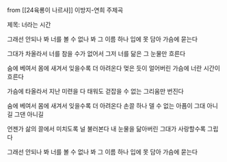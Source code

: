 from [[24육룡이 나르샤]] 이방지-연희 주제곡

제목: 너라는 시간

그래선 안되나 봐
너를 볼 수 없나 봐
그 이름 하나 입에 못 담아 가슴에 묻는다

그대가 차올라서
너를 참을 수가 없어서
그저 너를 닮은 그 눈물만 흐른다

숨에 베여서 몸에 새겨서
잊을수록 더 아려온다
멎은 듯이 얼어버린 가슴에
너란 시간이 흐른다

가슴에 타올라서
지난 미련을 다 태워도
걷잡을 수 없는 그리움만 번진다

숨에 베여서 몸에 새겨서
잊을수록 더 아려온다
손끌 하나 델 수 없는 아픔이
그대 아니길 그댄 아니길

언젠가 삶의 끌에서
미치도록 널 불러본다
내 눈물을 닮아버린 그대가
사랑할수록 그립다

그래선 안되나 봐
너를 볼 수 없나 봐
그 이름 하나 입에 못 담아 가슴에 묻는다
